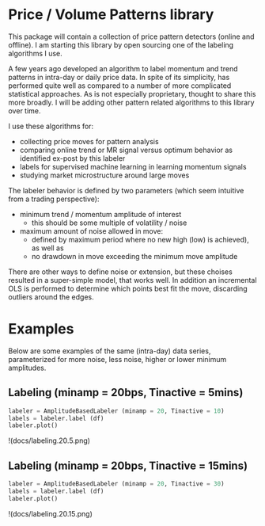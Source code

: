 # Price / Volume Patterns library
This package will contain a collection of price pattern detectors (online and offline).  I am starting this library by open sourcing one of the labeling algorithms I use.

A few years ago developed an algorithm to label momentum and trend patterns in intra-day or daily price data.  In spite of its simplicity, has performed quite well as compared to a number of more complicated statistical approaches.  As is not especially proprietary, thought to share this more broadly.  I will be adding other pattern related algorithms to this library over time.

I use these algorithms for:

- collecting price moves for pattern analysis
- comparing online trend or MR signal versus optimum behavior as identified ex-post by this labeler
- labels for supervised machine learning in learning momentum signals
- studying market microstructure around large moves

The labeler behavior is defined by two parameters (which seem intuitive from a trading perspective):

- minimum trend / momentum amplitude of interest
   * this should be some multiple of volatility / noise
- maximum amount of noise allowed in move:
   * defined by maximum period where no new high (low) is achieved), as well as
   * no drawdown in move exceeding the minimum move amplitude

There are other ways to define noise or extension, but these choises resulted in a super-simple model, that works well.   In addition an incremental OLS is performed to determine which points best fit the move, discarding outliers around the edges.


# Examples
Below are some examples of the same (intra-day) data series, parameterized for more noise, less noise, higher or lower minimum amplitudes.

## Labeling (minamp = 20bps, Tinactive = 5mins)
```Python
labeler = AmplitudeBasedLabeler (minamp = 20, Tinactive = 10)
labels = labeler.label (df)
labeler.plot()
```
!(docs/labeling.20.5.png)

## Labeling (minamp = 20bps, Tinactive = 15mins)
```Python
labeler = AmplitudeBasedLabeler (minamp = 20, Tinactive = 30)
labels = labeler.label (df)
labeler.plot()
```

!(docs/labeling.20.15.png)

